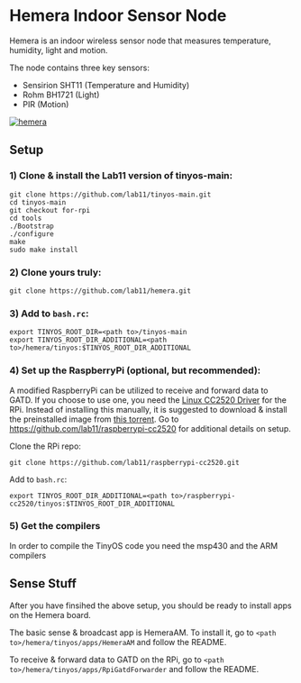 Hemera Indoor Sensor Node
=========================

Hemera is an indoor wireless sensor node that measures temperature, humidity, light and motion.

The node contains three key sensors:
- Sensirion SHT11 (Temperature and Humidity)
- Rohm BH1721 (Light)
- PIR (Motion)

[
![hemera](http://www.bradcampbell.com/wp-content/uploads/2012/05/hemera_project.jpg)
](http://www.bradcampbell.com/wp-content/uploads/2012/05/hemera_project.jpg)


Setup
-----

### 1) Clone &amp; install the Lab11 version of tinyos-main:

    git clone https://github.com/lab11/tinyos-main.git
    cd tinyos-main
    git checkout for-rpi
    cd tools
    ./Bootstrap
    ./configure
    make
    sudo make install


### 2) Clone yours truly:

    git clone https://github.com/lab11/hemera.git


### 3) Add to `bash.rc`:

    export TINYOS_ROOT_DIR=<path to>/tinyos-main
    export TINYOS_ROOT_DIR_ADDITIONAL=<path to>/hemera/tinyos:$TINYOS_ROOT_DIR_ADDITIONAL


### 4) Set up the RaspberryPi (optional, but recommended):

A modified RaspberryPi can be utilized to receive and forward data to GATD. 
If you choose to use one, you need the [Linux CC2520 Driver](https://github.com/ab500/linux-cc2520-driver) for the RPi.
Instead of installing this manually, it is suggested to download &amp; install the preinstalled image from [this torrent](https://github.com/lab11/raspberrypi-cc2520/tree/master/torrents).
Go to https://github.com/lab11/raspberrypi-cc2520 for additional details on setup.

Clone the RPi repo:

    git clone https://github.com/lab11/raspberrypi-cc2520.git

Add to `bash.rc`:

    export TINYOS_ROOT_DIR_ADDITIONAL=<path to>/raspberrypi-cc2520/tinyos:$TINYOS_ROOT_DIR_ADDITIONAL


### 5) Get the compilers

In order to compile the TinyOS code you need the msp430 and the ARM compilers


Sense Stuff
-----------

After you have finsihed the above setup, you should be ready to install apps on the Hemera board.

The basic sense &amp; broadcast app is HemeraAM. To install it, go to `<path to>/hemera/tinyos/apps/HemeraAM` and follow the README. 

To receive &amp; forward data to GATD on the RPi, go to `<path to>/hemera/tinyos/apps/RpiGatdForwarder` and follow the README.
